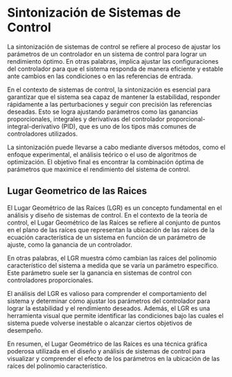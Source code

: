 # Sintonización de Sistemas de Control
La sintonización de sistemas de control se refiere al proceso de ajustar los parámetros de un controlador en un sistema de control para lograr un rendimiento óptimo. En otras palabras, implica ajustar las configuraciones del controlador para que el sistema responda de manera eficiente y estable ante cambios en las condiciones o en las referencias de entrada.

En el contexto de sistemas de control, la sintonización es esencial para garantizar que el sistema sea capaz de mantener la estabilidad, responder rápidamente a las perturbaciones y seguir con precisión las referencias deseadas. Esto se logra ajustando parámetros como las ganancias proporcionales, integrales y derivativas del controlador proporcional-integral-derivativo (PID), que es uno de los tipos más comunes de controladores utilizados.

La sintonización puede llevarse a cabo mediante diversos métodos, como el enfoque experimental, el análisis teórico o el uso de algoritmos de optimización. El objetivo final es encontrar la combinación óptima de parámetros que maximice el rendimiento del sistema de control.

## Lugar Geometrico de las Raices
El Lugar Geométrico de las Raíces (LGR) es un concepto fundamental en el análisis y diseño de sistemas de control. En el contexto de la teoría de control, el Lugar Geométrico de las Raíces se refiere al conjunto de puntos en el plano de las raíces que representan la ubicación de las raíces de la ecuación característica de un sistema en función de un parámetro de ajuste, como la ganancia de un controlador.

En otras palabras, el LGR muestra cómo cambian las raíces del polinomio característico del sistema a medida que se varía un parámetro específico. Este parámetro suele ser la ganancia en sistemas de control con controladores proporcionales.

El análisis del LGR es valioso para comprender el comportamiento del sistema y determinar cómo ajustar los parámetros del controlador para lograr la estabilidad y el rendimiento deseados. Además, el LGR es una herramienta visual que permite identificar las condiciones bajo las cuales el sistema puede volverse inestable o alcanzar ciertos objetivos de desempeño.

En resumen, el Lugar Geométrico de las Raíces es una técnica gráfica poderosa utilizada en el diseño y análisis de sistemas de control para visualizar y comprender el efecto de los parámetros en la ubicación de las raíces del polinomio característico.
